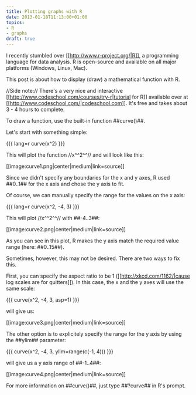 ```yaml
---
title: Plotting graphs with R
date: 2013-01-18T11:13:00+01:00
topics:
- R
- graphs
draft: true
---
```


I recently stumbled over [[http://www.r-project.org/|R]], a programming language for data analysis. R is open-source and available on all major platforms (Windows, Linux, Mac).

This post is about how to display (draw) a mathematical function with R.

//Side note:// There's a very nice and interactive [[http://www.codeschool.com/courses/try-r|tutorial for R]] available over at [[http://www.codeschool.com/|codeschool.com]]. It's free and takes about 3 - 4 hours to complete.

<!--more-->

To draw a function, use the built-in function ##curve()##.

Let's start with something simple:

{{{ lang=r
curve(x^2)
}}}

This will plot the function //x^^2^^// and will look like this:

[[image:curve1.png|center|medium|link=source]]

Since we didn't specify any boundaries for the x and y axes, R used ##0..1## for the x axis and chose the y axis to fit.

Of course, we can manually specify the range for the values on the x axis:

{{{ lang=r
curve(x^2, -4, 3)
}}}

This will plot //x^^2^^// with ##-4..3##:

[[image:curve2.png|center|medium|link=source]]

As you can see in this plot, R makes the y axis match the required value range (here: ##0..15##).

Sometimes, however, this may not be desired. There are two ways to fix this.

First, you can specify the aspect ratio to be 1 ([[http://xkcd.com/1162/|cause log scales are for quitters]]). In this case, the x and the y axes will use the same scale:

{{{
curve(x^2, -4, 3, asp=1)
}}}

will give us:

[[image:curve3.png|center|medium|link=source]]

The other option is to explicitely specify the range for the y axis by using the ##ylim## parameter:

{{{
curve(x^2, -4, 3, ylim=range(c(-1, 4)))
}}}

will give us a y axis range of ##-1..4##:

[[image:curve4.png|center|medium|link=source]]

For more information on ##curve()##, just type ##?curve## in R's prompt.
